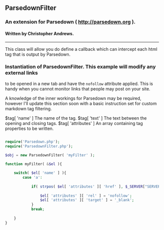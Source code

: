 ## ParsedownFilter
### An extension for Parsedown ( http://parsedown.org ).
#### Written by Christopher Andrews.

---

This class will allow you do define a callback which can intercept each html tag that is output by Parsedown.

### Instantiation of ParsedownFilter. This example will modify any external links 
to be opened in a new tab and have the `nofollow` attribute applied. 
This is handy when you cannot monitor links that people may post on your site.

A knowledge of the inner workings for Parsedown may be required, however I'll update this section soon with 
a basic instruction set for custom markdown tag filtering.

$tag[ 'name' ]			The name of the tag.
$tag[ 'text' ]			The text between the opening and closing tags.
$tag[ 'attributes' ] 	An array containing tag properties to be written.
 
```php

require('Parsedown.php');
require('ParsedownFilter.php');

$obj = new ParsedownFilter( 'myFilter' );
	
function myFilter( &$el ){

	switch( $el[ 'name' ] ){
		case 'a':
		
			if( strpos( $el[ 'attributes' ][ 'href' ], $_SERVER["SERVER_NAME"] ) === false ){
			
				$el[ 'attributes' ][ 'rel' ] = 'nofollow';
				$el[ 'attributes' ][ 'target' ] = '_blank';
			}
			break;
			
	}
}
```